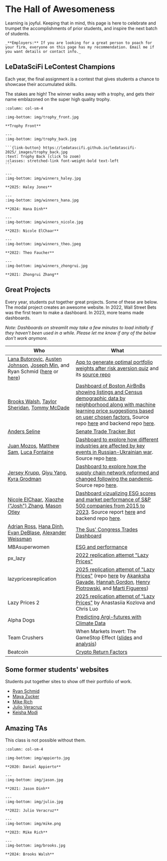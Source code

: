 # The Hall of Awesomeness

Learning is joyful. Keeping that in mind, this page is here to celebrate and trumpet the accomplishments of prior students, and inspire the next batch of students. 

```{note}
_**Employers:** If you are looking for a great person to poach for your firm, everyone on this page has my recommendation. Email me if you want details or contact info._
```

## LeDataSciFi LeContest Champions 

Each year, the final assignment is a contest that gives students a chance to showcase their accumulated skills. 

The stakes are high! The winner walks away with a trophy, and gets their name emblazoned on the super high quality trophy. 

````{panels}
:column: col-sm-4 

:img-bottom: img/trophy_front.jpg

**Trophy Front**

---
:img-bottom: img/trophy_back.jpg

```{link-button} https://ledatascifi.github.io/ledatascifi-2025/_images/trophy_back.jpg
:text: Trophy Back (click to zoom)
:classes: stretched-link font-weight-bold text-left
```

---
:img-bottom: img/winners_haley.jpg

**2025: Haley Jones**

---
:img-bottom: img/winners_hana.jpg

**2024: Hana Dinh**

---
:img-bottom: img/winners_nicole.jpg

**2023: Nicole ElChaar**

---
:img-bottom: img/winners_theo.jpeg

**2022: Theo Faucher**

---
:img-bottom: img/winners_zhongrui.jpg

**2021: Zhongrui Zhang**

````


## Great Projects 

Every year, students put together great projects. Some of these are below. The modal project creates an awesome website. In 2022, Wall Street Bets was the first team to make a dashboard. In 2023, more teams made dashboards. 

_Note: Dashboards on streamlit may take a few minutes to load initially if they haven't been used in a while. Please let me know if any of the below don't work anymore._

| Who | What | 
| --- | --- | 
| [Lana Butorovic](https://github.com/Lana426/), [Austen Johnson](https://github.com/arj221), [Joseph Min](https://github.com/joseph-min), and Ryan Schmid ([here](https://github.com/rws222) or [here](https://ryanwschmid.com/)) | [App to generate optimal portfolio weights after risk aversion quiz](https://donbowen-portfolio-frontier-streamlit-dashboard-app-yentvd.streamlit.app/) and its [source repo](https://github.com/donbowen/portfolio-frontier-streamlit-dashboard/)
| [Brooks Walsh](https://github.com/BrooksWalsh), [Taylor Sheridan](https://github.com/TSheridan25), [Tommy McDade](https://github.com/tommymcdade) | [Dashboard of Boston AirBnBs showing listings and Census demographic data by neighborhood along with machine learning price suggestions based on user chosen factors.](https://ssls-airbnb-analysis.streamlit.app/) Source repo [here](https://github.com/BrooksWalsh/SSLS_dashboard) and backend repo [here](https://github.com/BrooksWalsh/leftside_teamproject).
| [Anders Seline](https://github.com/anderseline) | [Senate Trade Tracker Bot](https://github.com/anderseline/SenateTrades)
| [Juan Mozos](https://github.com/jum223), [Matthew Sam](https://github.com/mfs323), [Luca Fontaine](https://github.com/LucaF20) | [Dashboard to explore how different industries are affected by key events in Russian-Ukrainian war](https://russiaukrainewarindustryreturns.streamlit.app/). Source repo [here](https://github.com/jum223/FrontToBack).
| [Jersey Krupp](https://github.com/JerseyK), [Qiyu Yang](https://github.com/Qiyu6769), [Kyra Grodman](https://github.com/kag223) | [Dashboard to explore how the supply chain network reformed and changed following the pandemic](https://jerseyk-final-project-sunset-website-welcome-eoomf2.streamlit.app/). Source repo [here](https://github.com/JerseyK/Final-Project_Sunset-Website).
| [Nicole ElChaar](https://github.com/nicole-elchaar), [Xiaozhe ("Josh") Zhang](https://github.com/XiaozheZhangLehigh), [Mason Otley](https://github.com/masonotley) | [Dashboard vizualizing ESG scores and market performance of S&P 500 companies from 2015 to 2023](https://nicole-elchaar-esg-dashboard-app-mpiwio.streamlit.app/). Source report [here](https://github.com/nicole-elchaar/esg-dashboard) and backend repo [here](https://github.com/XiaozheZhangLehigh/FIN377-Final-Project-Nicole-and-three-dudes).
| [Adrian Ross](https://github.com/adrianmross), [Hana Dinh](https://github.com/hanadinh), [Evan DeBlase](https://github.com/evandeblase), [Alexander Weissman](https://github.com/acw224-15) | [The Sus' Congress Trades Dashboard](https://sus-congress.streamlit.app/)
| MBAsuperwomen | [ESG and performance](https://faz320.github.io/MBAsuperwomen/)
| px_lazy | [2022 replication attempt "Lazy Prices"](https://jdean53.github.io/px_lazy/)
| lazypricesreplication | [2025 replication attempt of "Lazy Prices"](https://lazypricesreplication.streamlit.app/) (repo [here](https://github.com/hannahmgordon/LAZY-PRICES-REPLICATION-AND-DASHBOARD) by [Akanksha Gavade](https://akankshagavade.github.io/), [Hannah Gordon](https://hannahmgordon.github.io/), [Henry Piotrowski](https://henrypiotrowski.github.io/), and [Marti Figueres](https://martifigueres.github.io/))
| Lazy Prices 2 | [2025 replication attempt of "Lazy Prices"](https://github.com/ank225git/lazy-prices_replication/blob/main/output/report.ipynb) by Anastasiia Kozlova and Chris Luo
| Alpha Dogs | [Predicting Argi-futures with Climate Data](https://lukecost.github.io/CommodityReturns/)
| Team Crushers | When Markets Invert: The GameStop Effect ([slides](https://docs.google.com/presentation/d/1PihMWaOZC5BLNMb_AU8sfd4SMgkh0lLBAzDJGKckWyE/edit#slide=id.gd9ba07311f_1_6) and [analysis](https://github.com/LeDataSciFi/some_previous_projects/tree/main/team_crushers_2021))
| Beatcoin | [Crypto Return Factors](https://github.com/LeDataSciFi/some_previous_projects/tree/main/beatcoin_2021)

## Some former students' websites

Students put together sites to show off their portfolio of work. 

- [Ryan Schmid](https://ryanwschmid.com/)
- [Maya Zucker](https://mayazucker.github.io/)
- [Mike Rich](https://mikebrich.github.io/) 
- [Julio Veracruz](https://julioveracruz.github.io/)
- [Keisha Modi](https://keishamodi.github.io/)

## Amazing TAs

This class is not possible without them. 

````{panels} 
:column: col-sm-4

:img-bottom: img/appierto.jpg

**2020: Daniel Appierto**

---
:img-bottom: img/jason.jpg

**2021: Jason Dinh**

---
:img-bottom: img/julio.jpg

**2022: Julio Veracruz**

---
:img-bottom: img/mike.png

**2023: Mike Rich**

---
:img-bottom: img/brooks.jpg

**2024: Brooks Walsh**


````
